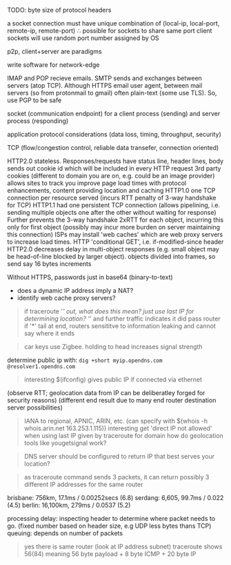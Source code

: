 <!-- SPDX-License-Identifier: zlib-acknowledgement -->

TODO: byte size of protocol headers

a socket connection must have unique combination of (local-ip, local-port, remote-ip, remote-port)
∴ possible for sockets to share same port 
client sockets will use random port number assigned by OS

p2p, client+server are paradigms

write software for network-edge

IMAP and POP recieve emails. 
SMTP sends and exchanges between servers (atop TCP). 
Although HTTPS email user agent, between mail servers (so from protonmail to gmail) often plain-text (some use TLS). So, use PGP to be safe

socket (communication endpoint) for a client process (sending) and server process (responding)

application protocol considerations (data loss, timing, throughput, security)

TCP (flow/congestion control, reliable data transefer, connection oriented)

HTTP2.0 stateless. Responses/requests have status line, header lines, body
sends out cookie id which will be included in every HTTP request
3rd party cookies (different to domain you are on, e.g. could be an image provider) allows sites to track you
improve page load times with protocol enhancements, content providing location and caching
HTTP1.0 one TCP connection per resource served (incurs RTT penalty of 3-way handshake for TCP) 
HTTP1.1 had one persistent TCP connection (allows pipelining, i.e. sending multiple objects one after the other without waiting for response)
Further prevents the 3-way handshake 2xRTT for each object, incurring this only for first object
(possibly may incur more burden on server maintaining this connection)
ISPs may install 'web caches' which are web proxy servers to increase load times.
HTTP 'conditional GET', i.e. if-modified-since header 
HTTP2.0 decreases delay in multi-object responses (e.g. small object may be head-of-line blocked by larger object). objects divided into frames, so send say 16 bytes increments

Without HTTPS, passwords just in base64 (binary-to-text)

* does a dynamic IP address imply a NAT?
* identify web cache proxy servers?


> if traceroute '*' out, what does this mean? just use last IP for determining location?
'*' and further traffic indicates it did pass router
if '*' tail at end, routers sensititve to information leaking and cannot say where it ends 

> car keys use Zigbee. holding to head increases signal strength

determine public ip with: `dig +short myip.opendns.com @resolver1.opendns.com`
> interesting $(ifconfig) gives public IP if connected via ethernet

(observe RTT; geolocation data from IP can be deliberatley forged for security reasons)
(different end result due to many end router destination server possibilities)
> IANA to regional, APNIC, ARIN, etc.
(can specify with $(whois -h whois.arin.net 163.253.1.115))
> interesting get 'direct IP not allowed' when using last IP given by traceroute for domain
> how do geolocation tools like yougetsignal work? 

> DNS server should be configured to return IP that best serves your location?

> as traceroute command sends 3 packets, it can return possibly 3 different IP addresses for the same router

brisbane: 756km,  17.1ms / 0.00252secs (6.8)
serdang: 6,605, 99.7ms / 0.022 (4.5)
berlin: 16,100km, 279ms / 0.0537 (5.2) 

processing delay: inspecting header to determine where packet needs to go. (fixed number based on header size, e.g UDP less bytes thans TCP)
queuing: depends on number of packets

> yes there is same router (look at IP address subnet)
> traceroute shows 56(84) meaning 56 byte payload + 8 byte ICMP + 20 byte IP
